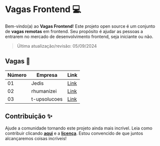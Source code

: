 # Vagas Frontend 💻

Bem-vindo(a) ao **Vagas Frontend**! Este projeto open source é um conjunto de **vagas remotas** em frontend. Seu propósito é ajudar as pessoas a entrarem no mercado de desenvolvimento frontend, seja iniciante ou não.

> Última atualização/revisão: 05/09/2024

## Vagas 🎉

| Número | Empresa            | Link                                                  |
| ------ | ------------------ | ----------------------------------------------------- |
| 01     | Jedis              | [Link](https://www.linkedin.com/jobs/view/3957297576) |
| 02     | rhumanizei         | [Link](https://www.linkedin.com/jobs/view/3956957897) |
| 03     | t-upsolucoes       | [Link](https://www.linkedin.com/jobs/view/3956960117) |

## Contribuição ✨

Ajude a comunidade tornando este projeto ainda mais incrível. Leia como contribuir clicando **[aqui](https://github.com/iuricode/vagas-frontend/blob/main/CONTRIBUTING.md)** e a **[licença](https://github.com/iuricode/vagas-frontend/blob/main/LICENSE.md)**. Estou convencido de que juntos alcançaremos coisas incríveis!
